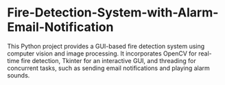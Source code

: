 # Fire-Detection-System-with-Alarm-Email-Notification
This Python project provides a GUI-based fire detection system using computer vision and image processing. It incorporates OpenCV for real-time fire detection, Tkinter for an interactive GUI, and threading for concurrent tasks, such as sending email notifications and playing alarm sounds.
